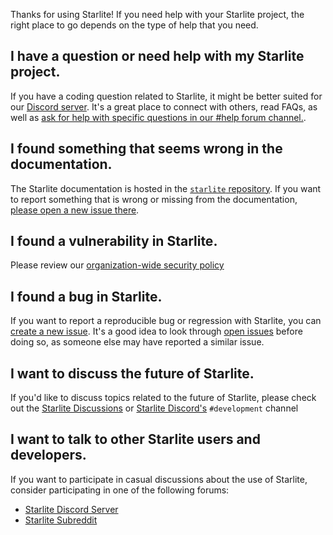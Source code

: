 Thanks for using Starlite! If you need help with your Starlite project, the right place to go depends on the type of help that you need.

## I have a question or need help with my Starlite project.

If you have a coding question related to Starlite, it might be better suited for our [Discord server][discord]. 
It's a great place to connect with others, read FAQs, as well as [ask for help with specific questions in our #help forum channel.][discordhelp].

## I found something that seems wrong in the documentation.

The Starlite documentation is hosted in the [`starlite` repository][repo]. 
If you want to report something that is wrong or missing from the documentation, [please open a new issue there][repo-newissue].

## I found a vulnerability in Starlite.

Please review our [organization-wide security policy][security]

## I found a bug in Starlite.

If you want to report a reproducible bug or regression with Starlite, 
you can [create a new issue][bugreport]. 
It's a good idea to look through [open issues][openissues] before doing so, 
as someone else may have reported a similar issue.

## I want to discuss the future of Starlite.

If you'd like to discuss topics related to the future of Starlite, 
please check out the [Starlite Discussions][ghdiscussions] or [Starlite Discord's][discord] `#development` channel

## I want to talk to other Starlite users and developers.

If you want to participate in casual discussions about the use of Starlite, 
consider participating in one of the following forums:

- [Starlite Discord Server][discord]
- [Starlite Subreddit][subreddit]

[discord]: https://discord.gg/X3FJqy8d2j
[discordhelp]: https://discord.gg/3vB3U8VPDP
[subreddit]: https://www.reddit.com/r/starlite
[ghdiscussions]: https://github.com/orgs/starlite-api/discussions
[repo]: https://github.com/starlite-api/starlite
[repo-newissue]: https://github.com/starlite-api/starlite/issues/new/choose
[openissues]: https://github.com/search?q=user%3Astarlite-api+state%3Aopen&type=Issues&ref=advsearch&l=&l=
[bugreport]: https://github.com/starlite-api/starlite/issues/new?assignees=&labels=bug%2C+triage+required&template=bug_report.md&title=Bug%3A+
[security]: https://github.com/starlite-api/.github/security/policy
